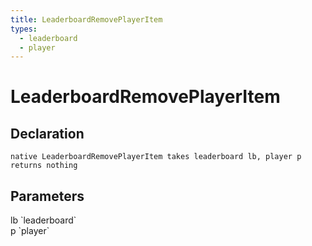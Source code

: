 ```yaml
---
title: LeaderboardRemovePlayerItem
types:
  - leaderboard
  - player
---
```


# LeaderboardRemovePlayerItem

## Declaration

```
native LeaderboardRemovePlayerItem takes leaderboard lb, player p returns nothing
```

## Parameters
<dl>
  <dt>lb `leaderboard`</dt>
  <dd></dd>

  <dt>p `player`</dt>
  <dd></dd>
</dl>